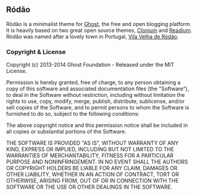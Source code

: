 ## Ródão

Ródão is a minimalist theme for [Ghost](https://github.com/TryGhost), the free and open blogging platform. It is heavily based on two great open source themes, [Clonium](https://github.com/cparaiso/clonium) and [Readium](https://github.com/starburst1977/Readium). Ródão was named after a lovely town in Portugal, [Vila Velha de Ródão](https://db.tt/D9wyIx9p).

### Copyright & License

Copyright (c) 2013-2014 Ghost Foundation - Released under the MIT License.

Permission is hereby granted, free of charge, to any person obtaining a copy of this software and associated documentation files (the "Software"), to deal in the Software without restriction, including without limitation the rights to use, copy, modify, merge, publish, distribute, sublicense, and/or sell copies of the Software, and to permit persons to whom the Software is furnished to do so, subject to the following conditions:

The above copyright notice and this permission notice shall be included in all copies or substantial portions of the Software.

THE SOFTWARE IS PROVIDED "AS IS", WITHOUT WARRANTY OF ANY KIND, EXPRESS OR IMPLIED, INCLUDING BUT NOT LIMITED TO THE WARRANTIES OF MERCHANTABILITY, FITNESS FOR A PARTICULAR PURPOSE AND
NONINFRINGEMENT. IN NO EVENT SHALL THE AUTHORS OR COPYRIGHT HOLDERS BE LIABLE FOR ANY CLAIM, DAMAGES OR OTHER LIABILITY, WHETHER IN AN ACTION OF CONTRACT, TORT OR OTHERWISE, ARISING FROM, OUT OF OR IN CONNECTION WITH THE SOFTWARE OR THE USE OR OTHER DEALINGS IN THE SOFTWARE.
